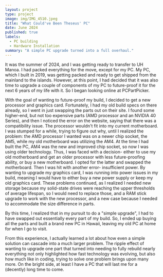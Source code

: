 ```yaml
---
layout: project
type: project
image: img/IMG_4510.jpeg
title: "What Could've Been Theseus' PC"
date: June 2024
published: true
labels:
  - PC building
  - Hardware Installation
summary: "A simple PC upgrade turned into a full overhaul."
---
```


It was the summer of 2024, and I was getting ready to transfer to UH Manoa. I had packed everything for the move, except for my PC. My PC, which I built in 2019, was getting packed and ready to get shipped from the mainland to the islands. However, at this point, I had decided that it was also time to upgrade a couple of components of my PC to future-proof it for the next 6 years of my life with it. So I began looking online at PCPartPicker.

With the goal of wanting to future-proof my build, I decided to get a new processor and graphics card. Fortunately, I had my old build specs on there already, so I went in just swapping the parts out on their site. I found some higher-end, but not too expensive parts (AMD processor and an NVIDIA 40 Series), and then I noticed the error on the website, saying that there was a compatibility issue. The processor wouldn't fit into my current motherboard. I was stumped for a while, trying to figure out why, until I realized the problem: the AMD processor I wanted was on a newer chip socket, the AM5, while my old motherboard was utilizing the AM4. At the time I had built the PC, AM4 was the new and improved chip socket, so now I was using older technology. Thus, I was faced with a decision- either to use my old motherboard and get an older processor with less future-proofing ability, or buy a new motherboard. I opted for the latter and swapped the motherboard. Then I was hit with another error- insufficient power. By wanting to upgrade my graphics card, I was running into power issues in my build, meaning I would have to either buy a new power supply or keep my old graphics card. These problems continued, as I realized I needed new storage because my solid-state drives were reaching the upper thresholds of average lifespan, so I would need to replace those, and a RAM stick upgrade to work with the new processor, and a new case because I needed to accommodate the size difference in parts. 

By this time, I realized that in my pursuit to do a "simple upgrade", I had to have swapped out essentially every part of my build. So, I ended up buying all the parts and built a brand new PC in Hawaii, leaving my old PC at home for when I go to visit.

From this experience, I actually learned a lot about how even a simple solution can cascade into a much larger problem. The ripple effect of wanting to upgrade one part that turned into needing to fully rebuild nearly everything not only highlighted how fast technology was evolving, but also how much like in coding, trying to solve one problem brings upon many more. On the bright side, at least I have a PC that will last me for a (decently) long time to come.

